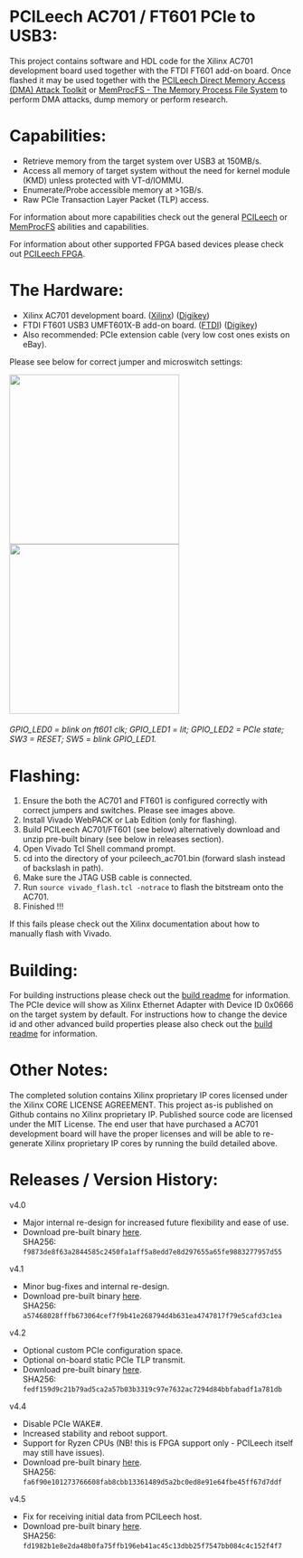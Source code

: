PCILeech AC701 / FT601 PCIe to USB3:
=================
This project contains software and HDL code for the Xilinx AC701 development board used together with the FTDI FT601 add-on board.
Once flashed it may be used together with the [PCILeech Direct Memory Access (DMA) Attack Toolkit](https://github.com/ufrisk/pcileech/) or [MemProcFS - The Memory Process File System](https://github.com/ufrisk/MemProcFS/) to perform DMA attacks, dump memory or perform research.

Capabilities:
=================
* Retrieve memory from the target system over USB3 at 150MB/s.
* Access all memory of target system without the need for kernel module (KMD) unless protected with VT-d/IOMMU.
* Enumerate/Probe accessible memory at >1GB/s.
* Raw PCIe Transaction Layer Packet (TLP) access.

For information about more capabilities check out the general [PCILeech](https://github.com/ufrisk/pcileech/) or [MemProcFS](https://github.com/ufrisk/MemProcFS/) abilities and capabilities.

For information about other supported FPGA based devices please check out [PCILeech FPGA](https://github.com/ufrisk/pcileech-fpga/).

The Hardware:
=================
* Xilinx AC701 development board. ([Xilinx](https://www.xilinx.com/products/boards-and-kits/ek-a7-ac701-g.html)) ([Digikey](https://www.digikey.com/product-detail/en/xilinx-inc/EK-A7-AC701-G/122-1838-ND/3903850))
* FTDI FT601 USB3 UMFT601X-B add-on board. ([FTDI](http://www.ftdichip.com/Products/Modules/SuperSpeedModules.htm)) ([Digikey](https://www.digikey.com/product-detail/en/ftdi-future-technology-devices-international-ltd/UMFT601X-B/768-1303-ND/6556764))
* Also recommended: PCIe extension cable (very low cost ones exists on eBay).

Please see below for correct jumper and microswitch settings:

<img src="https://gist.githubusercontent.com/ufrisk/c5ba7b360335a13bbac2515e5e7bb9d7/raw/d01be0e485fde5ba09d84be35ca2970038e18577/_gh_fpga_ft601.jpg" height="300"/><img src="https://gist.githubusercontent.com/ufrisk/c5ba7b360335a13bbac2515e5e7bb9d7/raw/adc36641ce9f74f1bb210334b8f6996dc65253fb/gh_ac701_desc.jpg" height="300"/>

###### GPIO_LED0 = blink on ft601 clk; GPIO_LED1 = lit; GPIO_LED2 = PCIe state; SW3 = RESET; SW5 = blink GPIO_LED1.

Flashing:
=================
1) Ensure the both the AC701 and FT601 is configured correctly with correct jumpers and switches. Please see images above.
2) Install Vivado WebPACK or Lab Edition (only for flashing).
3) Build PCILeech AC701/FT601 (see below) alternatively download and unzip pre-built binary (see below in releases section).
4) Open Vivado Tcl Shell command prompt.
5) cd into the directory of your pcileech_ac701.bin (forward slash instead of backslash in path).
6) Make sure the JTAG USB cable is connected.
7) Run `source vivado_flash.tcl -notrace` to flash the bitstream onto the AC701.
8) Finished !!!

If this fails please check out the Xilinx documentation about how to manually flash with Vivado.

Building:
=================
For building instructions please check out the [build readme](build.md) for information. The PCIe device will show as Xilinx Ethernet Adapter with Device ID 0x0666 on the target system by default. For instructions how to change the device id and other advanced build properties please also check out the [build readme](build.md) for information.

Other Notes:
=================
The completed solution contains Xilinx proprietary IP cores licensed under the Xilinx CORE LICENSE AGREEMENT. This project as-is published on Github contains no Xilinx proprietary IP. Published source code are licensed under the MIT License. The end user that have purchased a AC701 development board will have the proper licenses and will be able to re-generate Xilinx proprietary IP cores by running the build detailed above.

Releases / Version History:
=================
v4.0
* Major internal re-design for increased future flexibility and ease of use.
* Download pre-built binary [here](https://mega.nz/#!4DxE1AoR!0o8BiuwaU1YOACDXE1mXhzoopNKcc86Eexd5GMCBG44). <br>SHA256: `f9873de8f63a2844585c2450fa1aff5a8edd7e8d297655a65fe9883277957d55`

v4.1
* Minor bug-fixes and internal re-design.
* Download pre-built binary [here](https://mega.nz/#!Ja4wGaTA!07cDnJupQQUYU2WtpjhNOhzZJ8ULNwX78l8nB_WD59E). <br>SHA256: `a57468028fffb673064cef7f9b41e268794d4b631ea4747817f79e5cafd3c1ea`

v4.2
* Optional custom PCIe configuration space.
* Optional on-board static PCIe TLP transmit.
* Download pre-built binary [here](https://mega.nz/#!lHw0GY5L!jJaSToLPmGLo3r6uTQ7UPn-OXC69soWf4sZUZ4JdkJo). <br>SHA256: `fedf159d9c21b79ad5ca2a57b03b3319c97e7632ac7294d84bbfabadf1a781db`

v4.4
* Disable PCIe WAKE#.
* Increased stability and reboot support.
* Support for Ryzen CPUs (NB! this is FPGA support only - PCILeech itself may still have issues).
* Download pre-built binary [here](https://mega.nz/file/UPgWyShJ#4G8TCtdGEU17NFZs0kU8_mX_04m27GTUxOsb7eNfpFY). <br>SHA256: `fa6f90e101273766608fab8cbb13361489d5a2bc0ed8e91e64fbe45ff67d7ddf`

v4.5
* Fix for receiving initial data from PCILeech host.
* Download pre-built binary [here](https://mega.nz/file/8DIhlAgI#T-GBLdhtYj5pNSG0vIc2zhWr_3KmUZbFijS-cap23Hs). <br>SHA256: `fd1982b1e8e2da48b0fa75ffb196eb41ac45c13dbb25f7547bb084c4c152f4f7`

